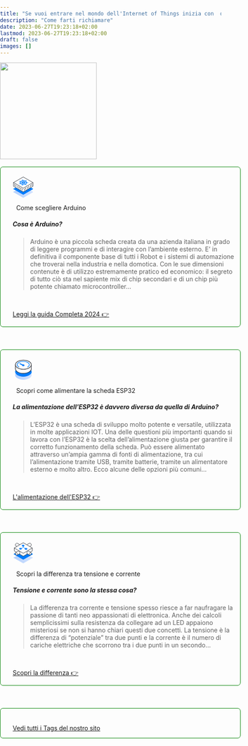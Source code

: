 ```yaml
---
title: "Se vuoi entrare nel mondo dell'Internet of Things inizia con  questi articoli:"
description: "Come farti richiamare"
date: 2023-06-27T19:23:18+02:00
lastmod: 2023-06-27T19:23:18+02:00
draft: false
images: []
---
```

<style>
   .col-md-12 > article:nth-child(1) > h1:nth-child(1) {
   }
   .lead {
   padding-top:    5px;
   padding-bottom: 5px;
   padding-right: 10px;
   padding-left:  10px;
   }
   body {
   background-size: cover;
   background-repeat: no-repeat;
   margin: 0; 
   padding: 0;
   }
   h5 {
   font-weight: 700;
   }
   h3 {
   text-transform: uppercase;
   color: #5f7c57;
   }
   .bz-form {width: 684px; margin: 200px auto 0; }
   .bz-container {
   width: 100%;
   # background-color: #fff;
   padding: 30px 40px 20px;
   border-radius: 7px;
   border: 0px solid #74A1B4;
   }
   .bz-btmmargin {
   margin-bottom: 14px !important;
   }
   .bz-topmargin {
   margin-top: 6px !important;
   }
   .bz-left {float: left; width: 49%; padding-right: 2%; min-width: 300px;}
   .bz-right {float: left; width: 49%; min-width: 300px;}
   .bz-clear {clear: both;}
   input[type='text'], input[type='email'] {
   box-sizing: border-box;
   -webkit-box-sizing: border-box;
   -moz-box-sizing: border-box;
   outline: 0;
   display: block;
   width: 100%;
   padding: 7px;
   border: 0;
   border-bottom: 1px solid #ddd;
   background: transparent;
   margin-bottom: 10px;
   height: 45px;
   }
   input[type='submit'] {
   float: right;
   background-color: #007D7E;
   border: none;
   color: white;
   font-size: 18px;
   text-transform: uppercase;
   font-weight: 700;
   text-shadow: 0 0 10px rgba(0, 0, 0, 0.40);
   padding: 12px 32px;
   text-align: center;
   text-decoration: none;
   display: inline-block;
   font-size: 16px;
   margin: 4px 2px;
   cursor: pointer;
   }
   /* input[type='submit']:hover {
   background-color: #000000;
   } */
   @media only screen and (max-width: 600px) {
   .bz-container {padding: 10px;}
   .bz-form {width: 100%;}
   .bz-left, .bz-right { width: 100%; padding: 0 10px;}
   input[type='submit'] {margin-left: 10px;}
   }
</style>
<section class="section container-fluid mt-n3 pb-3">
   <div class="row justify-content-center">
      <div class="col-lg-9 col-xl-8 text-center">
         <img width="220" class="figure-img img-fluid lazyload blur-up" src="/122/106.png" alt="">
         <br><br>
      </div>
   </div>
</section>
<div style="border:solid 1px;border-color:green; padding: 5px 1em 0 2em;" class="bz-container">
   <br>
   <svg width="48" height="48" fill="white" viewBox="0 0 48 48" xmlns="http://www.w3.org/2000/svg">
      <path d="m1.9 34.7 22.1 12.8 22.1-12.7-6.7-3.9-15.4 9.1-15.6-9-6.5 3.7z" fill="url(#b)" stroke="url(#a)" stroke-linecap="round" stroke-linejoin="round" stroke-miterlimit="10"></path>
      <path d="m1.9 27.8 22.1 12.7 22.1-12.7-5.2-3-16.9 10.2-17-10.1-5.1 2.9z" fill="#007CFC" stroke="#007CFC" stroke-linecap="round" stroke-linejoin="round"></path>
      <path d="m1.9 13.317v8.3831l22.1 12.7 22.1-12.7v-8.3727" stroke="#393D45" stroke-linecap="round" stroke-linejoin="round"></path>
      <path d="m1.9 13.2 22.1 12.8 22.1-12.7-22.1-12.8-22.1 12.7z" stroke="#393D45" stroke-linecap="round" stroke-linejoin="round"></path>
      <path d="m14.377 9.8592c-0.072 0.10295-0.0783 0.22081-0.0175 0.32791 0.0608 0.107 0.1838 0.1945 0.3422 0.2434l0.1568 0.0547c0.1842 0.0516 0.3726 0.0962 0.5643 0.1338 0.3587 0.0811 0.7048 0.1849 1.0334 0.3096 0.094 0.0587 0.1607 0.1335 0.1921 0.2156l0.2271 0.0904c-0.1479 0.2273-0.2709 0.4612-0.3682 0.7001-0.4097 1.0038-0.3486 2.0682 0.1755 3.0567-0.0737 0.0252-0.2103 0.0661-0.2453 0.0803-0.0244 0.0824-0.0975 0.1548-0.2036 0.2018-0.3403 0.1049-0.6958 0.1877-1.0616 0.2474-0.1958 0.0272-0.3889 0.0618-0.5783 0.1036-0.0467 0.0112-0.1128 0.0309-0.1621 0.0452-0.1453 0.0403-0.2665 0.11-0.3457 0.199-0.048 0.0526-0.0762 0.112-0.0823 0.1733-0.0061 0.0614 0.0101 0.123 0.0473 0.1799 0.0792 0.102 0.2168 0.1799 0.3827 0.2166s0.3464 0.0292 0.5022-0.0209l0.0045-0.0055c0.0486-0.0136 0.1097-0.0289 0.1515-0.0418 0.1746-0.0613 0.3436-0.1291 0.5061-0.2031 0.3177-0.1315 0.6548-0.2423 1.0064-0.3308 0.1282-0.01 0.2586 0.0038 0.3763 0.0397l0.2503-0.0593c0.9545 1.1436 2.5182 2.0223 4.3914 2.4675l-0.0536 0.1737c0.0673 0.0728 0.1089 0.1544 0.1215 0.2388-0.0828 0.2399-0.2013 0.4736-0.3539 0.6979-0.0884 0.1163-0.1665 0.2358-0.2338 0.3581l-0.0425 0.1073-0.0045 0.0057c-0.0294 0.0529-0.0415 0.1094-0.0355 0.1659s0.0299 0.1117 0.0703 0.1621c0.0403 0.0504 0.0962 0.0949 0.164 0.1307 0.0679 0.0358 0.1462 0.062 0.2301 0.0771s0.1714 0.0187 0.2571 0.0105c0.0856-0.0082 0.1675-0.0279 0.2404-0.058 0.073-0.0299 0.1353-0.0697 0.1832-0.1164 0.0478-0.0469 0.08-0.0998 0.0946-0.1554l0.0103-0.0127c0.0139-0.0328 0.033-0.074 0.0424-0.1033 0.0333-0.1269 0.0554-0.2552 0.0662-0.3841 0.037-0.2451 0.1106-0.487 0.2196-0.7223 0.0665-0.0716 0.1626-0.1294 0.2775-0.1668l0.0864-0.1734c1.9525 0.2319 3.9588-0.0095 5.6401-0.6786l0.1926 0.1506c0.1216 0.0035 0.2392 0.0304 0.3382 0.0773 0.2428 0.199 0.4561 0.4125 0.6371 0.6375 0.0852 0.1188 0.1808 0.2344 0.2862 0.3462 0.0302 0.0288 0.0792 0.0694 0.1112 0.0979 0.0456 0.0487 0.1063 0.0908 0.1779 0.1235 0.0717 0.0328 0.153 0.0555 0.2385 0.0668 0.0855 0.0111 0.1735 0.0107 0.2583-0.0016 0.0847-0.0122 0.1645-0.0359 0.234-0.0696 0.0695-0.0336 0.1273-0.0764 0.1696-0.1257 0.0425-0.0492 0.0684-0.1039 0.0765-0.1603 8e-3 -0.0565-0.0022-0.1136-0.0299-0.1676-0.0277-0.0541-0.0724-0.1039-0.1311-0.1463-0.032-0.0285-0.073-0.0672-0.1051-0.0937-0.1327-0.0985-0.2739-0.1919-0.4229-0.2798-0.2991-0.1836-0.5576-0.3935-0.7681-0.6232-0.0312-0.0643-0.0317-0.133-0.0014-0.197l-0.1626-0.1585c1.4864-0.8422 2.4387-2.0158 2.6752-3.2967 0.0811-0.0013 0.2351-0.0015 0.2761-0.0055 0.0771-0.0668 0.1916-0.111 0.3189-0.1228 0.3778 0.0022 0.7548 0.0283 1.1258 0.0782 0.1945 0.0316 0.3915 0.0557 0.59 0.0726l0.1769 0.0046c0.0861 8e-3 0.1734 0.0041 0.2566-0.0112s0.1604-0.0418 0.2267-0.0777c0.0662-0.036 0.1202-0.0807 0.1582-0.1313 0.0382-0.0505 0.0596-0.1058 0.0631-0.1623 0.0034-0.0565-0.0112-0.1131-0.043-0.1659-0.0318-0.053-0.0801-0.1011-0.1417-0.1414s-0.1353-0.072-0.2163-0.0929c-0.0809-0.0208-0.1675-0.0306-0.2542-0.0285-0.055-0.0019-0.1341-0.0051-0.1861-0.0049-0.1994 0.0055-0.398 0.0184-0.595 0.0387-0.3755 0.0281-0.7548 0.0321-1.1325 0.012-0.1253-0.0195-0.2344-0.0703-0.3036-0.1415-0.0908-0.0024-0.1813-0.0084-0.2711-0.0183-0.1051-1.2968-0.9372-2.529-2.3379-3.4619 0.0482-0.04222 0.1356-0.11556 0.1646-0.13797-0.0328-0.08135-0.0159-0.16746 0.0475-0.23997 0.2349-0.19138 0.4981-0.36714 0.7859-0.5248 0.1564-0.078 0.3058-0.16182 0.4474-0.25104 0.0321-0.02237 0.0714-0.0555 0.1049-0.08145l0.0103-0.01272c0.0618-0.03917 0.1103-0.08642 0.1424-0.13872 0.032-0.05229 0.047-0.10852 0.0439-0.16508s-0.0242-0.11223-0.062-0.16346c-0.0377-0.05122-0.0914-0.09688-0.1574-0.1341-0.066-0.03721-0.143-0.06516-0.2261-0.08202-0.0831-0.01688-0.1705-0.02235-0.2565-0.01606-0.0861 0.00632-0.169 0.02425-0.2434 0.05268-0.0744 0.02842-0.1388 0.06671-0.189 0.11243-0.036 0.02715-0.0889 0.06361-0.1219 0.09081-0.1162 0.10525-0.2229 0.21482-0.3196 0.32822-0.1966 0.20892-0.4244 0.40458-0.6799 0.58417-0.1103 0.04508-0.2384 0.06887-0.3693 0.06858l-0.1815 0.12191c-1.6163-0.76183-3.5979-1.1134-5.5685-0.988l-0.0728-0.18825c-0.1177-0.03488-0.2103-0.09826-0.2581-0.17657-0.0858-0.24111-0.1355-0.48682-0.1482-0.73364 0.0023-0.13026-7e-3 -0.26057-0.0276-0.39032-0.0072-0.032-0.0233-0.07832-0.0341-0.11364-0.0047-0.05847-0.0287-0.11573-0.0703-0.1679-0.0415-0.05219-0.0996-0.0981-0.1703-0.13461-0.0708-0.03651-0.1526-0.06277-0.2398-0.07703-0.0873-0.01424-0.178-0.01615-0.266-0.00557s-0.1712 0.03338-0.2441 0.06689c-0.0728 0.03348-0.1337 0.0769-0.1784 0.12729-0.0446 0.05037-0.0721 0.10656-0.0803 0.16473-0.0084 0.05819 0.0025 0.11701 0.032 0.1725 0.0101 0.03803 0.0214 0.07593 0.034 0.11365 0.0536 0.12658 0.1184 0.25113 0.194 0.37301 0.1299 0.2327 0.225 0.47282 0.284 0.71696-0.0121 0.08373-0.0599 0.1633-0.138 0.22968l0.04 0.18802c-1.9001 0.34074-3.5374 1.1215-4.6077 2.1971-0.0735-0.0257-0.2116-0.0647-0.2521-0.0768-0.1139 0.0381-0.2467 0.0455-0.37 0.0205-0.3411-0.1093-0.6656-0.2398-0.9687-0.3898-0.1548-0.08342-0.3166-0.16097-0.4849-0.23232l-0.1569-0.05474c-0.1502-0.05881-0.3294-0.07671-0.4982-0.04979s-0.3136 0.09646-0.4028 0.19345l3e-3 0.00209zm3.9201 1.9417 2.8092 1.1165-0.0064 0.0079c0.0839 0.0341 0.1526 0.082 0.1991 0.1389 0.0465 0.0568 0.0691 0.1206 0.0654 0.1846-0.0036 0.064-0.0333 0.1261-0.0861 0.1797-0.0528 0.0537-0.1267 0.097-0.2142 0.1256l-2.9099 0.9562c-0.3477-0.749-0.3688-1.5439-0.0609-2.295 0.0571-0.1404 0.1251-0.2787 0.2038-0.4144zm0.7231-0.8969c0.806-0.7551 1.9735-1.3134 3.3226-1.5889l0.4402 2.1129-0.0045 0.0056c0.0135 0.0637 5e-4 0.1285-0.0373 0.1875s-0.0992 0.1101-0.1779 0.1482c-0.0787 0.038-0.1718 0.0615-0.2696 0.068-0.0979 0.0066-0.197-0.0041-0.287-0.0308l-2.9865-0.9025zm-0.2372 4.5443 3.072-0.7287 0.0123 0.0043c0.0925-0.0219 0.1925-0.0271 0.2897-0.0151 0.0972 0.0119 0.1881 0.0406 0.2632 0.083s0.1317 0.097 0.1639 0.1581 0.0388 0.1266 0.0192 0.1895l0.0098 0.0034-0.6504 2.0805c-1.3278-0.3472-2.4461-0.9716-3.1784-1.7745l-0.0013-5e-4zm5.0912-6.3145c1.4184-0.05323 2.8304 0.19713 4.0217 0.71307l-2.2581 1.5308-0.0123-0.0043c-0.0682 0.046-0.1543 0.0791-0.2492 0.0958-0.095 0.0168-0.1954 0.0166-0.2909-5e-4 -0.0956-0.0171-0.1826-0.0505-0.2522-0.0968-0.0696-0.0462-0.1191-0.1036-0.1434-0.1662l-0.8027-2.0704-0.0129-0.00147zm-0.6903 4.1674 0.4643-0.5759 0.9783-0.1167 0.7543 0.428-0.0334 0.651-0.8024 0.3837-0.9617-0.1707-0.3994-0.5994zm3.8497-1.0213c0.0182-0.0247 0.0406-0.048 0.0669-0.0693l1.9921-1.6917c0.9683 0.6893 1.5618 1.5662 1.687 2.4929l-3.2793-0.2179c-0.0882-0.0056-0.1731-0.0248-0.2479-0.0561s-0.1373-0.0738-0.1821-0.1238c-0.0449-0.05-0.0708-0.1062-0.0758-0.1638-0.0048-0.0576 0.0115-0.115 0.0477-0.1673l-0.0086-3e-3zm-2.5105 3.1333c0.0436-0.0508 0.1056-0.0937 0.1808-0.1251 0.0751-0.0314 0.1611-0.0504 0.2504-0.0552 0.0894-0.0047 0.1794 0.0047 0.2624 0.0276 0.083 0.023 0.1565 0.0587 0.2141 0.104l0.0155-0.0017 2.0919 1.6459c-1.2321 0.4504-2.6626 0.621-4.0695 0.4856l1.005-2.0158c0.0104-0.0226 0.0242-0.0443 0.0413-0.065l0.0081-3e-4zm2.4271-1.1522c0.0446-0.0598 0.1141-0.1102 0.2005-0.1454 0.0863-0.0353 0.1864-0.0541 0.2888-0.0543l0.0058-0.0072 3.2772-0.0231c-0.0347 0.1411-0.0802 0.2808-0.1364 0.4186-0.3032 0.752-0.9223 1.4316-1.788 1.9625l-1.8014-1.7918c-0.054-0.0525-0.0863-0.1131-0.0935-0.1758-0.0073-0.0627 0.0106-0.1253 0.052-0.1818l-5e-3 -0.0017z" fill="#007CFC"></path>
      <line x1="4.5" x2="4.5" y1="16.982" y2="20.735" stroke="#393D45" stroke-linecap="round"></line>
      <line x1="7.5" x2="7.5" y1="18.982" y2="22.735" stroke="#393D45" stroke-linecap="round"></line>
      <line x1="11.5" x2="11.5" y1="20.982" y2="24.735" stroke="#393D45" stroke-linecap="round"></line>
      <line x1="14.5" x2="14.5" y1="22.982" y2="26.735" stroke="#393D45" stroke-linecap="round"></line>
      <line x1="18.5" x2="18.5" y1="24.982" y2="28.735" stroke="#393D45" stroke-linecap="round"></line>
      <line x1="21.5" x2="21.5" y1="26.982" y2="30.735" stroke="#393D45" stroke-linecap="round"></line>
      <line x1="26.5" x2="26.5" y1="27.124" y2="30.877" stroke="#393D45" stroke-linecap="round"></line>
      <line x1="29.5" x2="29.5" y1="25.124" y2="28.877" stroke="#393D45" stroke-linecap="round"></line>
      <line x1="33.5" x2="33.5" y1="23.124" y2="26.877" stroke="#393D45" stroke-linecap="round"></line>
      <line x1="36.5" x2="36.5" y1="21.124" y2="24.877" stroke="#393D45" stroke-linecap="round"></line>
      <line x1="40.5" x2="40.5" y1="19.124" y2="22.877" stroke="#393D45" stroke-linecap="round"></line>
      <line x1="43.5" x2="43.5" y1="17.124" y2="20.877" stroke="#393D45" stroke-linecap="round"></line>
      <defs>
         <linearGradient id="b" x1="1.9459" x2="46.073" y1="39.211" y2="39.211" gradientUnits="userSpaceOnUse">
            <stop stop-color="#B2CFFD" offset="0"></stop>
            <stop stop-color="#D3E3FE" offset="1"></stop>
         </linearGradient>
         <linearGradient id="a" x1="1.4459" x2="46.573" y1="39.211" y2="39.211" gradientUnits="userSpaceOnUse">
            <stop stop-color="#B2CFFD" offset="0"></stop>
            <stop stop-color="#D3E3FE" offset="1"></stop>
         </linearGradient>
      </defs>
   </svg>
   <path d="m22.478 5.5456-3.5341 0.71639 0.7359 1.7713c-0.2026 0.0985-0.6077 0.2955-1.0129 0.4925l-3.0686-0.38668-1.4321 1.9487 2.5593 0.8848c-0.0521 0.1506-0.0056 0.5037 0.0929 0.7063l-2.6281 0.7768 1.2369 2.0287 3.0248-0.2183c0.1998 0.1533 0.6515 0.3095 0.8513 0.4628l-0.7751 1.7545 3.4653 0.9452 1.6784-1.4422c0.2518 0.0028 0.7063-0.0929 1.2592 0.014l1.6448 1.5798 3.4329-0.6671-0.6347-1.8205 1.013-0.4925 2.8659 0.4851 1.5334-1.9979-2.4059-1.0846c0.052-0.1505 0.0056-0.5037-0.0929-0.7062l2.6281-0.7769-1.2369-2.0287-3.0249 0.2183c-0.1998-0.15334-0.6514-0.30948-0.8512-0.46282l0.7258-1.8558-3.4653-0.9452-1.7797 1.4915c-0.5036-0.0056-0.8047-0.10969-1.2592-0.01398l-1.5463-1.3773zm3.9243 4.9802c1.1003 0.7174 1.0891 1.7248-0.1264 2.3158-1.2156 0.591-2.7266 0.5742-3.8789 0.0073-1.1003-0.7174-1.0891-1.7248 0.1264-2.3158 1.3169-0.64023 2.7787-0.72476 3.8789-0.0073z" clip-rule="evenodd" fill="#1062FE" fill-rule="evenodd"></path>
   <path d="M22.0242 11.036C23.3052 10.3373 23.3052 9.17283 22.1407 8.47414C21.7913 8.24124 21.3255 8.12479 20.9762 8.12479C21.9078 7.42609 21.7913 6.37805 20.7433 5.67935C19.4623 4.98065 17.4827 4.98065 16.3182 5.67935C16.2017 5.5629 16.0853 5.5629 15.9688 5.44645C14.9208 4.8642 13.1741 4.8642 12.0096 5.44645C10.7286 6.0287 10.7286 6.96029 11.6602 7.65899L17.7156 11.1525C18.8801 11.7347 20.7433 11.7347 22.0242 11.036Z" fill="#007CFC"></path>

   &nbsp;&nbsp;Come scegliere Arduino

   ##### Cosa è Arduino?

   > Arduino è una piccola scheda creata da una azienda italiana in grado di leggere programmi e di interagire con l’ambiente esterno. E’ in definitiva il componente base di tutti i Robot e i sistemi di automazione che troverai nella industria e nella domotica. 
   Con le sue dimensioni contenute è di utilizzo estremamente pratico ed economico: il segreto di tutto ciò sta nel sapiente mix di chip secondari e di un chip più potente chiamato microcontroller...
   <br>
   <p> 
      <a class="btn btn-primary btn-lg px-4 mb-2" href="/blog/la-guida-definitiva-per-scegliere-il-tuo-arduino" role="button">Leggi la guida Completa 2024 👉</a>
   </p>
</div>
<br>
<br>
<br>
<div style="border:solid 1px;border-color:green; padding: 5px 1em 0 2em;" class="bz-container">
   <br>
   <svg width="48" height="48" viewBox="0 0 34 35" fill="none" xmlns="http://www.w3.org/2000/svg">
      <g clip-path="url(#clip0_2870_2480)">
         <path fill-rule="evenodd" clip-rule="evenodd" d="M16.8636 23.4988C9.35025 23.4305 6.95964 20.6984 6.54982 20.9716C2.79315 23.9086 3.27128 28.1434 7.91588 30.8072C13.0386 33.7443 21.4399 33.7443 26.5626 30.8072C31.0023 28.2117 31.617 24.2501 28.3385 21.3131C27.7921 20.9033 23.0109 23.5671 16.8636 23.4988Z" fill="url(#paint0_linear_2870_2480)" stroke="url(#paint1_linear_2870_2480)" stroke-miterlimit="10" stroke-linecap="round" stroke-linejoin="round"></path>
         <path fill-rule="evenodd" clip-rule="evenodd" d="M17.4102 23.3622C7.30131 23.4305 4.6375 17.898 4.56919 18.0346C3.20313 20.6301 4.29598 23.6354 7.84774 25.6845C12.9705 28.6216 21.3717 28.6216 26.4945 25.6845C30.0462 23.6354 31.1391 20.6984 29.773 18.1029C29.7047 17.9663 27.1092 22.7475 17.4102 23.3622Z" fill="#007BFC" stroke="#007BFC" stroke-miterlimit="10" stroke-linecap="round" stroke-linejoin="round"></path>
         <path d="M11.5 7.01001L17 9.51001" stroke="#007BFC" stroke-width="1.6" stroke-miterlimit="10" stroke-linecap="round" stroke-linejoin="round"></path>
         <path d="M4.02295 8.74536C4.02295 10.248 4.02295 14.8926 4.02295 15.3708C4.02295 17.3515 5.32071 19.264 7.84792 20.7667C12.9706 23.7037 21.3719 23.7037 26.4947 20.7667C28.9536 19.3323 30.2513 17.4198 30.3196 15.5757C30.3196 14.6877 30.3196 11.0677 30.3196 9.4967" stroke="#393D45" stroke-linecap="round" stroke-linejoin="round"></path>
         <path fill-rule="evenodd" clip-rule="evenodd" d="M26.4946 3.21278C21.3719 0.275752 12.9706 0.275752 7.84791 3.21278C2.72518 6.14981 2.72518 10.9993 7.84791 13.9364C12.9706 16.8734 21.3719 16.8734 26.4946 13.9364C31.6174 10.9993 31.6857 6.14981 26.4946 3.21278Z" stroke="#393D45" stroke-linecap="round" stroke-linejoin="round"></path>
         <path d="M9.91545 12.4084C6.02818 10.273 6.02818 6.74703 9.91545 4.61159C13.8027 2.47615 20.1778 2.47615 24.0651 4.61159C28.0042 6.74703 27.9523 10.273 24.0651 12.4084" stroke="#007BFC" stroke-linecap="round" stroke-linejoin="round"></path>
         <ellipse cx="17" cy="9.51001" rx="2" ry="1.5" fill="#007BFC"></ellipse>
      </g>
      <defs>
         <lineargradient id="paint0_linear_2870_2480" x1="4.03709" y1="27.0137" x2="30.3737" y2="27.0137" gradientUnits="userSpaceOnUse">
            <stop stop-color="#B2CFFD"></stop>
            <stop offset="1" stop-color="#D3E3FE"></stop>
         </lineargradient>
         <lineargradient id="paint1_linear_2870_2480" x1="3.69557" y1="27.0137" x2="30.7152" y2="27.0137" gradientUnits="userSpaceOnUse">
            <stop stop-color="#B2CFFD"></stop>
            <stop offset="1" stop-color="#D3E3FE"></stop>
         </lineargradient>
         <clippath id="clip0_2870_2480">
            <rect width="34" height="34" fill="white" transform="translate(0 0.0100098)"></rect>
         </clippath>
      </defs>
   </svg>

   &nbsp;&nbsp;Scopri come alimentare la scheda ESP32

   ##### La alimentazione dell'ESP32 è davvero diversa da quella di Arduino?

   > L’ESP32 è una scheda di sviluppo molto potente e versatile, utilizzata in molte applicazioni IOT. Una delle questioni più importanti quando si lavora con l’ESP32 è la scelta dell’alimentazione giusta per garantire il corretto funzionamento della scheda. 
   Può essere alimentato attraverso un’ampia gamma di fonti di alimentazione, tra cui l’alimentazione tramite USB, tramite batterie, tramite un alimentatore esterno e molto altro. Ecco alcune delle opzioni più comuni...
   <br>
   <p> 
      <a class="btn btn-primary btn-lg px-4 mb-2" href="/blog/esp32-e-la-sua-alimentazione/" role="button">L'alimentazione dell'ESP32 👉</a>
</div>
<br>
<br>
<br>
<div style="border:solid 1px;border-color:green; padding: 5px 1em 0 2em;" class="bz-container">
   <br>
   <svg width="48" height="49" fill="none" viewBox="0 0 48 49" xmlns="http://www.w3.org/2000/svg">
      <g clip-path="url(#c)" stroke-linecap="round" stroke-linejoin="round">
         <path d="m2.5 34.91 21.5 12.3 21.5-12.3-6.9-3.9-14.6 8.3-14.4-8.4-7.1 4z" fill="url(#b)" stroke="url(#a)"></path>
         <path d="m39.3 29.21c2.3-0.7 3.3-4.1 3.3-4.1l2.9 1.6-21.5 12.3-21.5-12.3 3.1-1.7s0.5 4.1 3.9 4.3c1.4 0.1 5.36-2.74 5.36-2.74l9 5.34 9.4-5.3c0.14-0.1 4.54 3 6.04 2.6z" fill="#007CFC" stroke="#007CFC"></path>
         <path d="m7.8 22.01-4.3-2.4v-6.6" stroke="#393D45"></path>
         <path d="m33.3 26.21-9.2 5.4-9.13-5.39" stroke="#393D45"></path>
         <path d="m44.5 13.01v6.6l-4.1 2.5" stroke="#393D45"></path>
         <path d="m3.5 12.81 20.5 12.1 20.5-12.1-20.5-12-20.5 12z" stroke="#393D45"></path>
         <path d="m21.9 6.41c0.5712-0.29793 1.2058-0.45352 1.85-0.45352s1.2789 0.15559 1.85 0.45352c1 0.6 1 1.5 0 2.1-0.5711 0.29794-1.2058 0.45353-1.85 0.45353s-1.2788-0.15559-1.85-0.45353c-1-0.5-1-1.5 0-2.1z" fill="#007CFC" stroke="#007CFC"></path>
         <path d="m24 9.01v0.8c0.0191 0.54729 0.1876 1.0789 0.4873 1.5372 0.2996 0.4583 0.719 0.8259 1.2127 1.0628 1.4 0.7 3.2 1.7 3.2 1.7" stroke="#007CFC"></path>
         <path d="m24 9.01v0.8c-0.0191 0.54729-0.1876 1.0789-0.4873 1.5372-0.2996 0.4583-0.719 0.8259-1.2127 1.0628-1.4 0.7-3.2 1.7-3.2 1.7" stroke="#007CFC"></path>
         <path d="m28.4 13.71c0.5711-0.2979 1.2058-0.4535 1.85-0.4535s1.2788 0.1556 1.85 0.4535c1 0.6 1 1.5 0 2.2-0.5712 0.2979-1.2058 0.4535-1.85 0.4535s-1.2789-0.1556-1.85-0.4535c-0.2218-0.0861-0.4123-0.2372-0.5467-0.4335-0.1343-0.1963-0.2062-0.4286-0.2062-0.6665s0.0719-0.4702 0.2062-0.6665c0.1344-0.1963 0.3249-0.3474 0.5467-0.4335z" fill="#007CFC" stroke="#007CFC"></path>
         <path d="m15.9 13.51c0.5712-0.2979 1.2058-0.4535 1.85-0.4535s1.2789 0.1556 1.85 0.4535c1 0.6 1 1.5 0 2.1-0.5711 0.2979-1.2058 0.4535-1.85 0.4535s-1.2788-0.1556-1.85-0.4535c-1-0.5-1-1.5 0-2.1z" fill="#007CFC" stroke="#007CFC"></path>
         <path d="m9.3099 9.26-2.62-1.54c-0.2454-0.17326-0.43919-0.40986-0.5607-0.68459-0.12152-0.27473-0.1662-0.57728-0.1293-0.87541 0.04211-0.82795 0.2775-1.6345 0.68731-2.3552s0.98266-1.3353 1.6727-1.7948c0.27377-0.17567 0.58922-0.27563 0.9142-0.28968 0.32499-0.01405 0.64788 0.0583 0.93582 0.20968l5.72 3.39" stroke="#393D45"></path>
         <path d="m32.4 5.35c0.0809-0.08957 0.1797-0.16112 0.29-0.21l5.49-3.24c0.2868-0.14137 0.6054-0.20557 0.9246-0.18629 0.3191 0.01929 0.6277 0.12141 0.8954 0.29629 0.7033 0.45692 1.2883 1.0739 1.7072 1.8005 0.4189 0.72655 0.6597 1.542 0.7028 2.3795 0.0316 0.30289-0.0207 0.60864-0.1512 0.88378-0.1305 0.27515-0.3342 0.50909-0.5888 0.67622l-2.67 1.57" stroke="#393D45"></path>
         <path d="m5.9999 24.68c-0.03199-0.3015 0.02023-0.606 0.15086-0.8796s0.33456-0.5057 0.58914-0.6704l5.49-3.2c0.2735-0.1518 0.5838-0.2247 0.8963-0.2105 0.3125 0.0141 0.615 0.1147 0.8737 0.2905 0.7002 0.4506 1.2837 1.0607 1.7026 1.7804 0.4189 0.7196 0.6613 1.5282 0.7074 2.3596 0.0327 0.303-0.0191 0.6092-0.1497 0.8845-0.1306 0.2754-0.3349 0.5092-0.5903 0.6755l-5.49 3.23c-0.28765 0.1509-0.60978 0.2238-0.93435 0.2115-0.32457-0.0122-0.64026-0.1093-0.91567-0.2815-0.68975-0.4667-1.26-1.0892-1.6648-1.8171-0.40475-0.7278-0.63262-1.5407-0.6652-2.3729z" stroke="#393D45"></path>
         <path d="m10.29 28.86c0.1805-0.1913 0.3192-0.4182 0.407-0.6662 0.0878-0.2479 0.1229-0.5115 0.103-0.7738-0.0454-0.837-0.2873-1.6515-0.706-2.3777-0.41866-0.7262-1.0024-1.3436-1.704-1.8023-0.41486-0.257-0.91447-0.3397-1.39-0.23" stroke="#393D45"></path>
         <path d="m40 28.87c-0.2754 0.1722-0.5911 0.2692-0.9157 0.2815s-0.6467-0.0606-0.9343-0.2115l-5.46-3.23c-0.2463-0.1725-0.4407-0.409-0.5623-0.6839s-0.1658-0.5779-0.1277-0.8761c0.0405-0.8269 0.2753-1.6327 0.6853-2.352s0.9837-1.3318 1.6747-1.788c0.2671-0.1919 0.5844-0.3017 0.913-0.3159s0.6543 0.0678 0.937 0.2359l5.49 3.2c0.2545 0.1647 0.4585 0.3968 0.5891 0.6704s0.1829 0.5781 0.1509 0.8796c-0.0449 0.842-0.2896 1.6612-0.7139 2.3898s-1.016 1.3457-1.7261 1.8002z" stroke="#393D45"></path>
         <path d="m41.44 23.01c-0.2451-0.0568-0.4992-0.0631-0.7468-0.0184s-0.4835 0.1394-0.6932 0.2784c-0.7016 0.4587-1.2854 1.0761-1.704 1.8023-0.4187 0.7262-0.6606 1.5407-0.706 2.3777-0.0199 0.2623 0.0152 0.5259 0.103 0.7738 0.0878 0.248 0.2264 0.4749 0.407 0.6662" stroke="#393D45"></path>
      </g>
      <defs>
         <lineargradient id="b" x1="2.9" x2="45.9" y1="39.06" y2="39.06" gradientUnits="userSpaceOnUse">
            <stop stop-color="#B2CFFD" offset="0"></stop>
            <stop stop-color="#D3E3FE" offset="1"></stop>
         </lineargradient>
         <lineargradient id="a" x1="95.38" x2="1987.4" y1="-22834" y2="-22834" gradientUnits="userSpaceOnUse">
            <stop stop-color="#B2CFFD" offset="0"></stop>
            <stop stop-color="#D3E3FE" offset="1"></stop>
         </lineargradient>
         <clippath id="c">
            <rect transform="translate(0 .01001)" width="48" height="48" fill="#fff"></rect>
         </clippath>
      </defs>
   </svg>

   &nbsp;&nbsp;Scopri la differenza tra tensione e corrente

   ##### Tensione e corrente sono la stessa cosa?

   > La differenza tra corrente e tensione spesso riesce a far naufragare la passione di tanti neo appassionati di elettronica. Anche dei calcoli semplicissimi sulla resistenza da collegare ad un LED appaiono misteriosi se non si hanno chiari questi due concetti.
   La tensione è la differenza di “potenziale” tra due punti e la corrente è il numero di cariche elettriche che scorrono tra i due punti in un secondo...
   <br>
   <p> 
      <a class="btn btn-primary btn-lg px-4 mb-2" href="/blog/la-differenza-tra-corrente-e-tensione" role="button">Scopri la differenza 👉</a>
</div>
<br>
<br>
<br>
<div style="border:solid 1px;border-color:green; padding: 5px 1em 0 2em;" class="bz-container">
   <br>
   <p> 
      <a class="btn btn-primary btn-lg px-4 mb-2" href="/tags" role="button">Vedi tutti i Tags del nostro sito</a>
</div>
<br>
<br>
<br>
